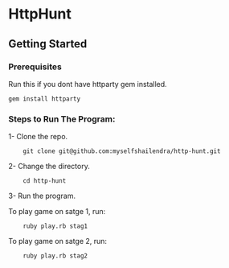 # HttpHunt


## Getting Started


### Prerequisites

Run this if you dont have httparty gem installed.

```
gem install httparty
```
 


### Steps to Run The Program:


1- Clone the repo.

```
    git clone git@github.com:myselfshailendra/http-hunt.git
```



2- Change the directory.

```
    cd http-hunt
```



3- Run the program.

To play game on satge 1, run:

```
    ruby play.rb stag1
```


To play game on satge 2, run:

```
    ruby play.rb stag2
```